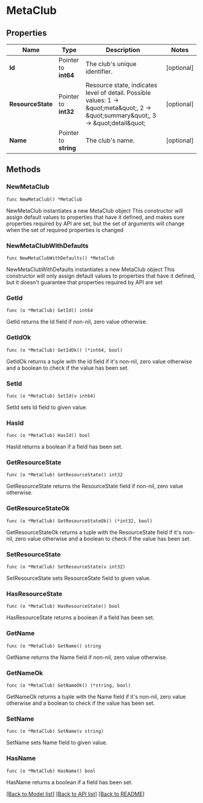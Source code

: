 # MetaClub

## Properties

Name | Type | Description | Notes
------------ | ------------- | ------------- | -------------
**Id** | Pointer to **int64** | The club&#39;s unique identifier. | [optional] 
**ResourceState** | Pointer to **int32** | Resource state, indicates level of detail. Possible values: 1 -&gt; \&quot;meta\&quot;, 2 -&gt; \&quot;summary\&quot;, 3 -&gt; \&quot;detail\&quot; | [optional] 
**Name** | Pointer to **string** | The club&#39;s name. | [optional] 

## Methods

### NewMetaClub

`func NewMetaClub() *MetaClub`

NewMetaClub instantiates a new MetaClub object
This constructor will assign default values to properties that have it defined,
and makes sure properties required by API are set, but the set of arguments
will change when the set of required properties is changed

### NewMetaClubWithDefaults

`func NewMetaClubWithDefaults() *MetaClub`

NewMetaClubWithDefaults instantiates a new MetaClub object
This constructor will only assign default values to properties that have it defined,
but it doesn't guarantee that properties required by API are set

### GetId

`func (o *MetaClub) GetId() int64`

GetId returns the Id field if non-nil, zero value otherwise.

### GetIdOk

`func (o *MetaClub) GetIdOk() (*int64, bool)`

GetIdOk returns a tuple with the Id field if it's non-nil, zero value otherwise
and a boolean to check if the value has been set.

### SetId

`func (o *MetaClub) SetId(v int64)`

SetId sets Id field to given value.

### HasId

`func (o *MetaClub) HasId() bool`

HasId returns a boolean if a field has been set.

### GetResourceState

`func (o *MetaClub) GetResourceState() int32`

GetResourceState returns the ResourceState field if non-nil, zero value otherwise.

### GetResourceStateOk

`func (o *MetaClub) GetResourceStateOk() (*int32, bool)`

GetResourceStateOk returns a tuple with the ResourceState field if it's non-nil, zero value otherwise
and a boolean to check if the value has been set.

### SetResourceState

`func (o *MetaClub) SetResourceState(v int32)`

SetResourceState sets ResourceState field to given value.

### HasResourceState

`func (o *MetaClub) HasResourceState() bool`

HasResourceState returns a boolean if a field has been set.

### GetName

`func (o *MetaClub) GetName() string`

GetName returns the Name field if non-nil, zero value otherwise.

### GetNameOk

`func (o *MetaClub) GetNameOk() (*string, bool)`

GetNameOk returns a tuple with the Name field if it's non-nil, zero value otherwise
and a boolean to check if the value has been set.

### SetName

`func (o *MetaClub) SetName(v string)`

SetName sets Name field to given value.

### HasName

`func (o *MetaClub) HasName() bool`

HasName returns a boolean if a field has been set.


[[Back to Model list]](../README.md#documentation-for-models) [[Back to API list]](../README.md#documentation-for-api-endpoints) [[Back to README]](../README.md)


